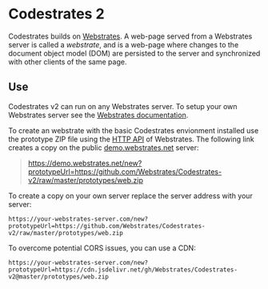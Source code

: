 # Codestrates 2

Codestrates builds on [Webstrates](http://webstrates.net). A web-page served from a Webstrates server is called a _webstrate_, and is a web-page where changes to the document object model (DOM) are persisted to the server and synchronized with other clients of the same page.

## Use

Codestrates v2 can run on any Webstrates server. To setup your own Webstrates server see the [Webstrates documentation](https://webstrates.github.io/gettingstarted/installation.html).

To create an webstrate with the basic Codestrates envionment installed use the prototype ZIP file using the [HTTP API](https://webstrates.github.io/userguide/http-api.html) of Webstrates. The following link creates a copy on the public [demo.webstrates.net](https://demo.webstrates.net/) server:

> https://demo.webstrates.net/new?prototypeUrl=https://github.com/Webstrates/Codestrates-v2/raw/master/prototypes/web.zip

To create a copy on your own server replace the server address with your server:

```
https://your-webstrates-server.com/new?prototypeUrl=https://github.com/Webstrates/Codestrates-v2/raw/master/prototypes/web.zip
```

To overcome potential CORS issues, you can use a CDN:

```
https://your-webstrates-server.com/new?prototypeUrl=https://cdn.jsdelivr.net/gh/Webstrates/Codestrates-v2@master/prototypes/web.zip
```
